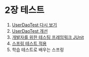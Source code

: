 # 2장 테스트

1. [UserDaoTest 다시 보기](./01.md)
2. [UserDaoTest 개선](./02.md)
3. [개발자를 위한 테스팅 프레임워크 JUnit](./03.md)
4. [스프링 테스트 적용](./04.md)
5. 학습 테스트로 배우는 스프링
